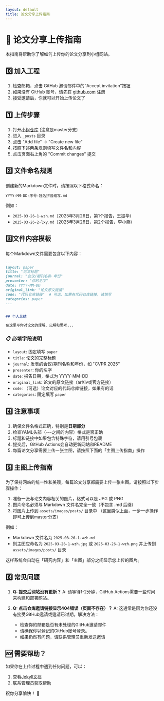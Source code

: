 ```yaml
---
layout: default
title: 论文分享上传指南
---
```


# 📝 论文分享上传指南

本指南将帮助你了解如何上传你的论文分享到小组网站。

## 0️⃣ 加入工程

1. 检查邮箱，点击 GitHub 邀请邮件中的“Accept invitation”按钮
2. 如果没有 GitHub 账号，请先在 [github.com](https://github.com) 注册
3. 接受邀请后，你就可以开始上传论文了

## 1️⃣ 上传步骤

1. 打开[小组仓库](https://github.com/linbowang/ahu-vrvision-seminar/tree/master) (注意是master分支)
2. 进入 `_posts` 目录
3. 点击 "Add file" → "Create new file"
4. 按照下述两条规则填写文件名和内容
5. 点击页面右上角的 "Commit changes" 提交

## 2️⃣ 文件命名规则
创建新的Markdown文件时，请按照以下格式命名：
```
YYYY-MM-DD-序号-姓名拼音缩写.md
```

例如：
- `2025-03-26-1-wzh.md`（2025年3月26日，第1个报告，王振华）
- `2025-03-26-2-lxy.md`（2025年3月26日，第2个报告，李小燕）

## 3️⃣文件内容模板
每个Markdown文件需要包含以下内容：

```markdown
---
layout: paper
title: "论文标题"
journal: "会议/期刊名称 年份"
presenter: "你的名字"
date: YYYY-MM-DD
original_link: "论文原文链接"
code: "代码仓库链接"  # 可选，如果有代码仓库链接，请填写
categories: paper
---


## 个人总结

在这里写你对论文的理解、见解和思考...
```

### 📋 必填字段说明

- `layout`: 固定填写 `paper`
- `title`: 论文的完整标题
- `journal`: 发表的会议/期刊名称和年份，如 "CVPR 2025"
- `presenter`: 你的名字
- `date`: 报告日期，格式为 YYYY-MM-DD
- `original_link`: 论文的原文链接（arXiv或官方链接）
- `code`: （可选）论文对应的代码仓库链接，如果有的话
- `categories`: 固定填写 `paper`



## 4️⃣ 注意事项

1. 确保文件名格式正确，特别是**日期部分**
2. 检查YAML头部（---之间的内容）格式是否正确
3. 标题和链接中如果包含特殊字符，请用引号包裹
4. 提交后，GitHub Actions会自动更新网站和README
5. 每篇论文分享需要上传一张主图，请按照下面的「主图上传指南」操作


## 5️⃣ 主图上传指南

为了保持网站的统一性和美观，每篇论文分享都需要上传一张主图。请按照以下步骤操作：

1. 准备一张与论文内容相关的图片，格式可以是 JPG 或 PNG
2. 图片命名必须与 Markdown 文件名完全一致（不包含 .md 后缀）
3. 将图片上传到 `assets/images/posts/` 目录中 （这里类似上面，一步一步操作即可上传到master分支）

例如：
- Markdown 文件名为 `2025-03-26-1-wzh.md`
- 则主图应命名为 `2025-03-26-1-wzh.jpg` 或 `2025-03-26-1-wzh.png` 并上传到 `assets/images/posts/` 目录

这样系统会自动在「研究内容」和「主图」部分之间显示您上传的图片。

## 6️⃣ 常见问题

1. **Q: 提交后网站没有更新？**
   A: 请等待1-2分钟，GitHub Actions需要一些时间来构建和部署网站。

2. **Q: 点击仓库邀请链接显示404错误（页面不存在）？**
   A: 这通常是因为你还没有接受GitHub邀请或邀请已过期。解决方法：
   - 检查你的邮箱是否有未处理的GitHub邀请邮件
   - 请确保你以登记的GitHub账号登录。
   - 如果仍然有问题，请联系管理员重新发送邀请


## 🆘 需要帮助？

如果你在上传过程中遇到任何问题，可以：
1. 查看[Jekyll文档](https://jekyllrb.com/docs/)
2. 联系管理员获取帮助

祝你分享愉快！ 🎉
